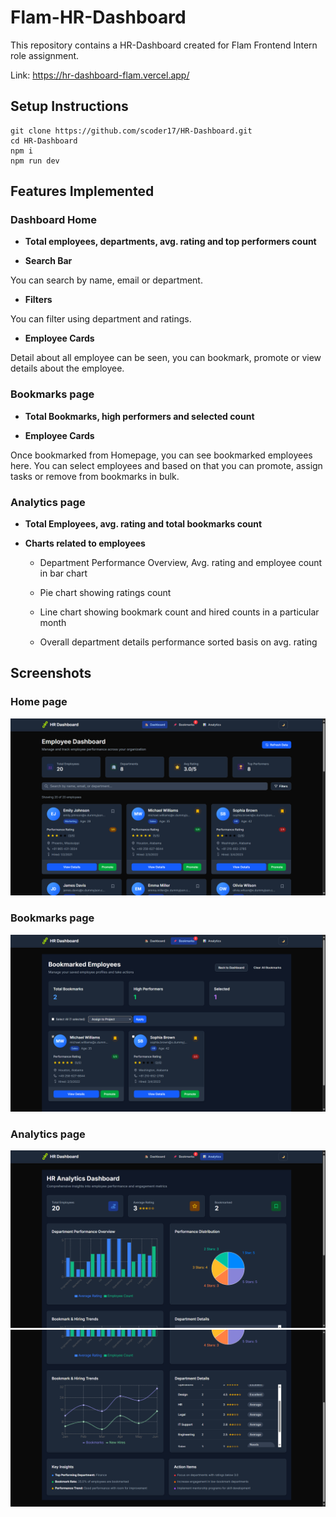 # Flam-HR-Dashboard
This repository contains a HR-Dashboard created for Flam Frontend Intern role assignment.

Link: https://hr-dashboard-flam.vercel.app/

## Setup Instructions

```
git clone https://github.com/scoder17/HR-Dashboard.git
cd HR-Dashboard
npm i
npm run dev
```

## Features Implemented

### Dashboard Home

- **Total employees, departments, avg. rating and top performers count**

- **Search Bar**

You can search by name, email or department.

- **Filters**

You can filter using department and ratings.

- **Employee Cards**

Detail about all employee can be seen, you can bookmark, promote or view details about the employee.

### Bookmarks page

- **Total Bookmarks, high performers and selected count**

- **Employee Cards**

Once bookmarked from Homepage, you can see bookmarked employees here. You can select employees and based on that you can promote, assign tasks or remove from bookmarks in bulk.

### Analytics page

- **Total Employees, avg. rating and total bookmarks count**

- **Charts related to employees**

    - Department Performance Overview, Avg. rating and employee count in bar chart
    
    - Pie chart showing ratings count

    - Line chart showing bookmark count and hired counts in a particular month

    - Overall department details performance sorted basis on avg. rating

## Screenshots

### Home page
![Screenshot](screenshots/1.png)

### Bookmarks page
![Screenshot](screenshots/2.png)

### Analytics page
![Screenshot](screenshots/3.png)
![Screenshot](screenshots/4.png)